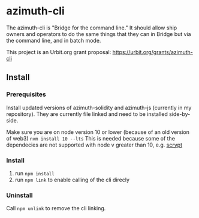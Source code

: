 # azimuth-cli
The azimuth-cli is "Bridge for the command line." It should allow ship owners and operators to do the same things that they can in Bridge but via the command line, and in batch mode.

This project is an Urbit.org grant proposal: https://urbit.org/grants/azimuth-cli

## Install

### Prerequisites
Install updated versions of azimuth-solidity and azimuth-js (currently in my repository). They are currently file linked and need to be installed side-by-side.

Make sure you are on node version 10 or lower (because of an old version of web3)
`nvm install 10 --lts`
This is needed because some of the dependecies are not supported with node v greater than 10, e.g. [scrypt](https://stackoverflow.com/a/66597645/408710)

### Install
1) run `npm install`
2) run `npm link` to enable calling of the cli direcly

### Uninstall
Call `npm unlink` to remove the cli linking.

